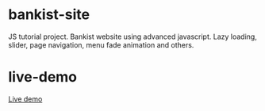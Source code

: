 # bankist-site

JS tutorial project. Bankist website using advanced javascript. Lazy loading, slider, page navigation, menu fade animation and others.

# live-demo

[Live demo](https://bankist-webpage.netlify.app/)
